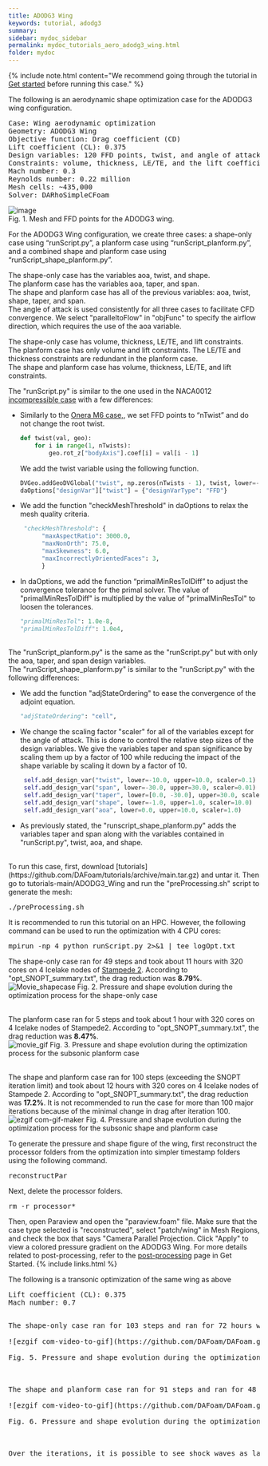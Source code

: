 ```yaml
---
title: ADODG3 Wing
keywords: tutorial, adodg3
summary: 
sidebar: mydoc_sidebar
permalink: mydoc_tutorials_aero_adodg3_wing.html
folder: mydoc
---
```


{% include note.html content="We recommend going through the tutorial in [Get started](mydoc_get_started_download_docker.html) before running this case." %}

The following is an aerodynamic shape optimization case for the ADODG3 wing configuration.

<pre>
Case: Wing aerodynamic optimization 
Geometry: ADODG3 Wing
Objective function: Drag coefficient (CD)
Lift coefficient (CL): 0.375
Design variables: 120 FFD points, twist, and angle of attack for the shape-only case (total: 126).
Constraints: volume, thickness, LE/TE, and the lift coefficient (total number: 764)
Mach number: 0.3
Reynolds number: 0.22 million
Mesh cells: ~435,000
Solver: DARhoSimpleCFoam
</pre>
![image](https://user-images.githubusercontent.com/106775921/184982881-66223c83-2e5b-46c3-b9da-33b5f99795d2.png)<br>
Fig. 1. Mesh and FFD points for the ADODG3 wing.

For the ADODG3 Wing configuration, we create three cases: a shape-only case using “runScript.py”, a planform case using “runScript_planform.py”, and a combined shape and planform case using “runScript_shape_planform.py”.

The shape-only case has the variables aoa, twist, and shape.<br>
The planform case has the variables aoa, taper, and span. <br>
The shape and planform case has all of the previous variables: aoa, twist, shape, taper, and span. <br>
The angle of attack is used consistently for all three cases to facilitate CFD convergence. We select "paralleltoFlow" in "objFunc" to specify the airflow direction, which requires the use of the aoa variable. 
<br>

The shape-only case has volume, thickness, LE/TE, and lift constraints.<br>
The planform case has only volume and lift constraints. The LE/TE and thickness constraints are redundant in the planform case.<br>
The shape and planform case has volume, thickness, LE/TE, and lift constraints. 

The "runScript.py" is similar to the one used in the NACA0012 [incompressible case](mydoc_tutorials_aero_naca0012_incompressible.html) with a few differences:

- Similarly to the [Onera M6 case,](mydoc_tutorials_aero_m6.html), we set FFD points to “nTwist” and do not change the root twist. 

  ```python
  def twist(val, geo):
      for i in range(1, nTwists):
          geo.rot_z["bodyAxis"].coef[i] = val[i - 1]
  ```
  
  We add the twist variable using the following function.

  ```python
  DVGeo.addGeoDVGlobal("twist", np.zeros(nTwists - 1), twist, lower=-10.0, upper=10.0, scale=1.0)
  daOptions["designVar"]["twist"] = {"designVarType": "FFD"}
  ```

- We add the function "checkMeshThreshold" in daOptions to relax the mesh quality criteria.
  ```python
   "checkMeshThreshold": {
        "maxAspectRatio": 3000.0,
        "maxNonOrth": 75.0,
        "maxSkewness": 6.0,
        "maxIncorrectlyOrientedFaces": 3, 
        }
   ```

- In daOptions, we add the function “primalMinResTolDiff” to adjust the convergence tolerance for the primal solver. The value of "primalMinResTolDiff" is multiplied by the value of "primalMinResTol" to loosen the tolerances. 

  ```python
  "primalMinResTol": 1.0e-8,
  "primalMinResTolDiff": 1.0e4,
  ```
  
<br>
The "runScript_planform.py" is the same as the "runScript.py" but with only the aoa, taper, and span design variables. <br>
The "runScript_shape_planform.py" is similar to the "runScript.py" with the following differences:

- We add the function "adjStateOrdering" to ease the convergence of the adjoint equation.
  ```python
  "adjStateOrdering": "cell",
  ```

- We change the scaling factor "scaler" for all of the variables except for the angle of attack. This is done to control the relative step sizes of the design variables. We give the variables taper and span significance by scaling them up by a factor of 100 while reducing the impact of the shape variable by scaling it down by a factor of 10. 

  ```python
   self.add_design_var("twist", lower=-10.0, upper=10.0, scaler=0.1)
   self.add_design_var("span", lower=-30.0, upper=30.0, scaler=0.01)
   self.add_design_var("taper", lower=[0.0, -30.0], upper=30.0, scaler=0.01)
   self.add_design_var("shape", lower=-1.0, upper=1.0, scaler=10.0)
   self.add_design_var("aoa", lower=0.0, upper=10.0, scaler=1.0)
  ```
  
- As previously stated, the "runscript_shape_planform.py" adds the variables taper and span along with the variables contained in "runScript.py", twist, aoa, and shape. 

<br>
To run this case, first, download [tutorials](https://github.com/DAFoam/tutorials/archive/main.tar.gz) and untar it. Then go to tutorials-main/ADODG3_Wing and run the "preProcessing.sh" script to generate the mesh:

<pre>
./preProcessing.sh
</pre>

It is recommended to run this tutorial on an HPC. However, the following command can be used to run the optimization with 4 CPU cores:

<pre>
mpirun -np 4 python runScript.py 2>&1 | tee logOpt.txt
</pre>

The shape-only case ran for 49 steps and took about 11 hours with 320 cores on 4 Icelake nodes of [Stampede 2](https://portal.xsede.org/tacc-stampede2). According to "opt_SNOPT_summary.txt", the drag reduction was **8.79%**. <br>
![Movie_shapecase](https://user-images.githubusercontent.com/106775921/184717033-aba631c2-b29a-4c23-919c-474c5c8db5b2.gif)
Fig. 2. Pressure and shape evolution during the optimization process for the shape-only case<br><br>

The planform case ran for 5 steps and took about 1 hour with 320 cores on 4 Icelake nodes of Stampede2. According to "opt_SNOPT_summary.txt", the drag reduction was **8.47%**. <br>
![movie_gif](https://user-images.githubusercontent.com/106775921/184983955-667beac1-ce20-4a17-8052-db14f946e8dc.gif)
Fig. 3. Pressure and shape evolution during the optimization process for the subsonic planform case<br><br>

The shape and planform case ran for 100 steps (exceeding the SNOPT iteration limit) and took about 12 hours with 320 cores on 4 Icelake nodes of Stampede 2. According to "opt_SNOPT_summary.txt", the drag reduction was **17.2%**. It is not recommended to run the case for more than 100 major iterations because of the minimal change in drag after iteration 100. 
![ezgif com-gif-maker](https://user-images.githubusercontent.com/106775921/185023313-5ddebf4c-0efb-431a-8216-a8e9adfe7a74.gif)
Fig. 4. Pressure and shape evolution during the optimization process for the subsonic shape and planform case

To generate the pressure and shape figure of the wing, first reconstruct the processor folders from the optimization into simpler timestamp folders using the following command. 
<pre>
reconstructPar
</pre>
Next, delete the processor folders.
<pre>
rm -r processor*
</pre>
Then, open Paraview and open the "paraview.foam" file. Make sure that the case type selected is "reconstructed", select "patch/wing" in Mesh Regions, and check the box that says "Camera Parallel Projection. Click "Apply" to view a colored pressure gradient on the ADODG3 Wing. For more details related to post-processing, refer to the [post-processing](mydoc_get_started_post_processing.html) page in Get Started.
{% include links.html %}

The following is a transonic optimization of the same wing as above

<pre>
Lift coefficient (CL): 0.375
Mach number: 0.7
<pre>

The shape-only case ran for 103 steps and ran for 72 hours with 72 cores on the Nova HPC.  According to “opt_SNOPT_summary.txt”, the drag reduction was **17.4%**. <br>
![ezgif com-video-to-gif](https://github.com/DAFoam/DAFoam.github.io/assets/137945749/333d639a-6ec1-4e0b-aa55-488dff8595b2)

Fig. 5. Pressure and shape evolution during the optimization process for the transonic shape-only case<br><br>

The shape and planform case ran for 91 steps and ran for 48 hours with 72 cores on the Nova HPC. According to “opt_SNOPT_summary.txt”, the drag reduction was **25.4%**. <br>
![ezgif com-video-to-gif](https://github.com/DAFoam/DAFoam.github.io/assets/137945749/bf68b277-a5cc-43e9-a584-1b90d502b35e)

Fig. 6. Pressure and shape evolution during the optimization process for the transonic shape and planform case<br><br>

Over the iterations, it is possible to see shock waves as large differentiations in pressure can be seen on the ParaView post-processing images. In the transonic case, the drag reduction is much higher compared to the subsonic cases. This is due to the overall higher drag values that come from the higher Mach numbers, which leaves more room for optimization and drag reduction. 

